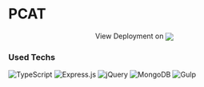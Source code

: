 # PCAT

<p align="center">
  View Deployment on 
  <a href="https://pcat-express-webapp.herokuapp.com/" target="_blank">
    <img align="center" src="https://img.shields.io/badge/heroku-%23430098.svg?style=for-the-badge&logo=heroku&logoColor=white">
  </a>
</p>

### Used Techs

![TypeScript](https://img.shields.io/badge/typescript-%23007ACC.svg?style=for-the-badge&logo=typescript&logoColor=white)
![Express.js](https://img.shields.io/badge/express.js-%23404d59.svg?style=for-the-badge&logo=express&logoColor=%2361DAFB)
![jQuery](https://img.shields.io/badge/jquery-%230769AD.svg?style=for-the-badge&logo=jquery&logoColor=white)
![MongoDB](https://img.shields.io/badge/MongoDB-%234ea94b.svg?style=for-the-badge&logo=mongodb&logoColor=white)
![Gulp](https://img.shields.io/badge/GULP-%23CF4647.svg?style=for-the-badge&logo=gulp&logoColor=white)
